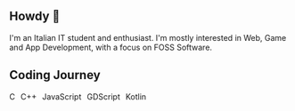 ## Howdy 👋

I'm an Italian IT student and enthusiast.
I'm mostly interested in Web, Game and App Development, with a focus on FOSS Software.

## Coding Journey
<div style="display: flex; gap: 10px;"> <span>C</span> <span>C++</span> <span>JavaScript</span> <span>GDScript</span> <span>Kotlin</span> </div>
